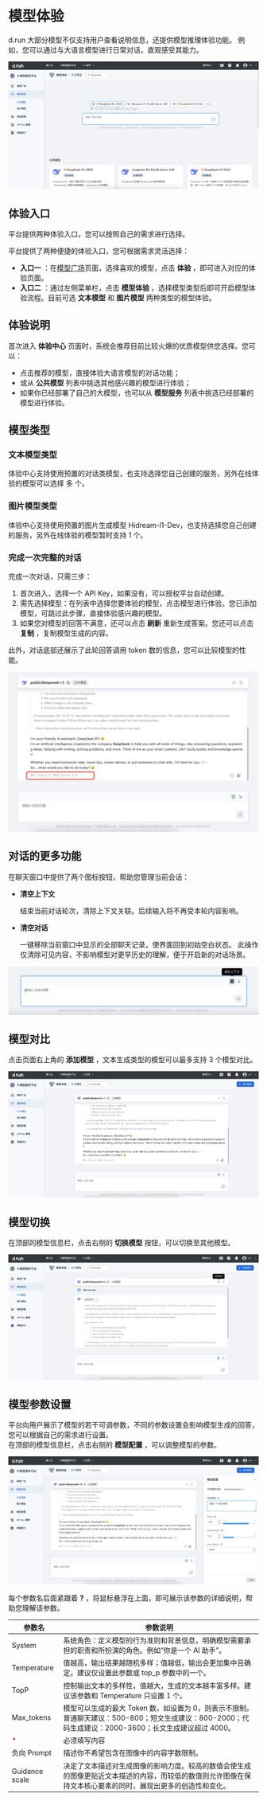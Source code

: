# 模型体验

d.run 大部分模型不仅支持用户查看说明信息，还提供模型推理体验功能。
例如，您可以通过与大语言模型进行日常对话，直观感受其能力。

![experience](./images/exp01.png)

## 体验入口

平台提供两种体验入口，您可以按照自己的需求进行选择。

平台提供了两种便捷的体验入口，您可根据需求灵活选择：

- **入口一** ：在[模型广场](./index.md)页面，选择喜欢的模型，点击 **体验** ，即可进入对应的体验页面。
- **入口二** ：通过左侧菜单栏，点击 **模型体验** ，选择模型类型后即可开启模型体验流程。目前可选 **文本模型** 和 **图片模型** 两种类型的模型体验。

## 体验说明

首次进入 **体验中心** 页面时，系统会推荐目前比较火爆的优质模型供您选择。您可以：

- 点击推荐的模型，直接体验大语言模型的对话功能；
- 或从 **公共模型** 列表中挑选其他感兴趣的模型进行体验；
- 如果你已经部署了自己的大模型，也可以从 **模型服务** 列表中挑选已经部署的模型进行体验。  

## 模型类型

### 文本模型类型

体验中心支持使用预置的对话类模型，也支持选择您自己创建的服务，另外在线体验的模型可以选择 多 个。

### 图片模型类型

体验中心支持使用预置的图片生成模型 Hidream-l1-Dev，也支持选择您自己创建的服务，另外在线体验的模型暂时支持 1 个。

### 完成一次完整的对话

完成一次对话，只需三步：

1. 首次进入，选择一个 API Key，如果没有，可以授权平台自动创建。
1. 需先选择模型：在列表中选择您要体验的模型，点击模型进行体验。您已添加模型，可跳过此步骤，直接体验感兴趣的模型。
1. 如果您对模型的回答不满意，还可以点击 **刷新** 重新生成答案。您还可以点击 **复制** ，复制模型生成的内容。

此外，对话底部还展示了此轮回答调用 token 数的信息，您可以比较模型的性能。

![切换](./images/exp04.png)

## 对话的更多功能

在聊天窗口中提供了两个图标按钮，帮助您管理当前会话：

- **清空上下文**
  
    结束当前对话轮次，清除上下文关联。后续输入将不再受本轮内容影响。

- **清空对话**
  
    一键移除当前窗口中显示的全部聊天记录，使界面回到初始空白状态。
    此操作仅清除可见内容，不影响模型对更早历史的理解，便于开启新的对话场景。

![切换](./images/exp05.png)

## 模型对比

点击页面右上角的 **添加模型** ，文本生成类型的模型可以最多支持 3 个模型对比。

![对比](./images/exp06.png)

## 模型切换

在顶部的模型信息栏，点击右侧的 **切换模型** 按钮，可以切换至其他模型。

![切换](./images/exp02.png)

## 模型参数设置

平台向用户展示了模型的若干可调参数，不同的参数设置会影响模型生成的回答，您可以根据自己的需求进行设置。  
在顶部的模型信息栏，点击右侧的 **模型配置** ，可以调整模型的参数。

![切换](./images/exp03.png)

每个参数名后面紧跟着 **?** ，将鼠标悬浮在上面，即可展示该参数的详细说明，帮助您理解该参数。

| 参数名 | 参数说明 |
| ----- | ------- |
| System | 系统角色：定义模型的行为准则和背景信息，明确模型需要承担的职责和所扮演的角色。例如“你是一个 AI 助手”。 |
| Temperature | 值越高，输出结果越随机多样；值越低，输出会更加集中且确定。建议仅设置此参数或 top_p 参数中的一个。 |
| TopP | 控制输出文本的多样性，值越大，生成的文本越丰富多样。建议该参数和 Temperature 只设置 1 个。 |
| Max_tokens | 模型可以生成的最大 Token 数，如设置为 0，则表示不限制。普通聊天建议：500-800；短文生成建议：800-2000；代码生成建议：2000-3600；长文生成建议超过 4000。 |
| <span style=";color:red">* | 必须填写内容 |
| 负向 Prompt | 描述你不希望包含在图像中的内容字数限制。 |
| Guidance scale | 决定了文本描述对生成图像的影响力度。较高的数值会使生成的图像更贴近文本描述的内容，而较低的数值则允许图像在保持文本核心要素的同时，展现出更多的创造性和变化。 |
